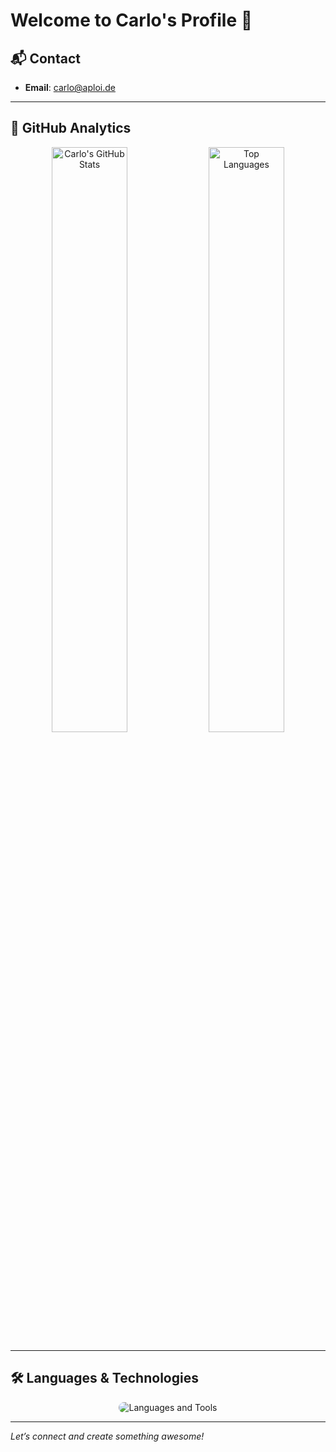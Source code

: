 # Welcome to Carlo's Profile 👋

## 📬 Contact
- **Email**: [carlo@aploi.de](mailto:carlo@aploi.de)

---

## 🚀 GitHub Analytics
<p align="center">
  <img alt="Carlo's GitHub Stats" src="https://github-readme-stats-eight-theta.vercel.app/api?username=cesp99&show_icons=true&theme=radical&include_all_commits=true&count_private=true" width="49%"/>
  <img alt="Top Languages" src="https://github-readme-stats-eight-theta.vercel.app/api/top-langs/?username=cesp99&layout=compact&langs_count=8&theme=radical" width="49%"/>
</p>

---

## 🛠️ Languages & Technologies
<p align="center">
  <img src="https://skillicons.dev/icons?i=java,kotlin,ruby,swift,rust,go,nodejs,js,python,html,css,docker,git" alt="Languages and Tools" style="border-radius: 10px;"/>
</p>

---

*Let’s connect and create something awesome!*